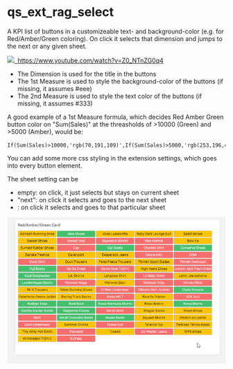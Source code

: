 # qs_ext_rag_select
A KPI list of buttons in a customizeable text- and background-color (e.g. for Red/Amber/Green coloring). On click it selects that dimension and jumps to the next or any given sheet.

<a href="https://www.youtube.com/watch?v=dhQowB_Q9xU"><img src="https://upload.wikimedia.org/wikipedia/commons/thumb/b/b8/YouTube_Logo_2017.svg/200px-YouTube_Logo_2017.svg.png" width="100"/> &nbsp;https://www.youtube.com/watch?v=Z0_NTnZG0q4

 * The Dimension is used for the title in the buttons
 * The 1st Measure is used to style the background-color of the buttons (if missing, it assumes #eee)
 * The 2nd Measure is used to style the text color of the buttons (if missing, it assumes #333)

A good example of a 1st Measure formula, which decides Red Amber Green button color on "Sum(Sales)" at the threasholds of >10000 (Green) and >5000 (Amber), would be:
```
If(Sum(Sales)>10000,'rgb(70,191,109)',If(Sum(Sales)>5000,'rgb(253,196,4)','rgb(249,109,108)'))
```
You can add some more css styling in the extension settings, which goes into every button element.

The sheet setting can be 
 * empty: on click, it just selects but stays on current sheet
 * "next": on click it selects and goes to the next sheet
 * <any sheetid>: on click it selects and goes to that particular sheet

![alttext](https://github.com/ChristofSchwarz/pics/raw/master/rag_card.png "screenshot")

